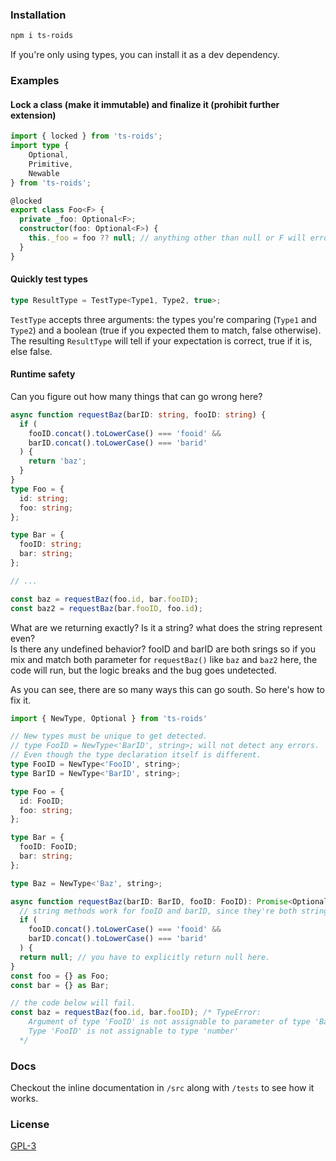 ### Installation 
```bash
npm i ts-roids
```
If you're only using types, you can install it as a dev dependency.
### Examples
#### Lock a class (make it immutable) and finalize it (prohibit further extension)
```ts
import { locked } from 'ts-roids';
import type { 
    Optional,
    Primitive,
    Newable
} from 'ts-roids';

@locked
export class Foo<F> {
  private _foo: Optional<F>;
  constructor(foo: Optional<F>) {
    this._foo = foo ?? null; // anything other than null or F will error out
  }
}
```
#### Quickly test types
```typescript 
type ResultType = TestType<Type1, Type2, true>;
```
``TestType`` accepts three arguments: the types you're comparing (``Type1`` and ``Type2``) and a boolean (true if you expected them to match, false otherwise). The resulting ``ResultType`` will tell if your expectation is correct, true if it is, else false.
#### Runtime safety
Can you figure out how many things that can go wrong here?
```typescript 
async function requestBaz(barID: string, fooID: string) {
  if (
    fooID.concat().toLowerCase() === 'fooid' &&
    barID.concat().toLowerCase() === 'barid'
  ) {
    return 'baz';
  }
}
type Foo = {
  id: string;
  foo: string;
};

type Bar = {
  fooID: string;
  bar: string;
};

// ...

const baz = requestBaz(foo.id, bar.fooID);
const baz2 = requestBaz(bar.fooID, foo.id);
```
What are we returning exactly? Is it a string? what does the string represent even?  
Is there any undefined behavior? fooID and barID are both srings so if you mix and match both parameter for `requestBaz()` like ``baz`` and ``baz2`` here, the code will run, but the logic breaks and the bug goes undetected.

As you can see, there are so many ways this can go south. 
So here's how to fix it.
```typescript 
import { NewType, Optional } from 'ts-roids' 

// New types must be unique to get detected.
// type FooID = NewType<'BarID', string>; will not detect any errors.
// Even though the type declaration itself is different.
type FooID = NewType<'FooID', string>;
type BarID = NewType<'BarID', string>;

type Foo = {
  id: FooID;
  foo: string;
};

type Bar = {
  fooID: FooID;
  bar: string;
};

type Baz = NewType<'Baz', string>;

async function requestBaz(barID: BarID, fooID: FooID): Promise<Optional<Baz>> {
  // string methods work for fooID and barID, since they're both strings.
  if (
    fooID.concat().toLowerCase() === 'fooid' &&
    barID.concat().toLowerCase() === 'barid'
  ) {
  return null; // you have to explicitly return null here.
}
const foo = {} as Foo;
const bar = {} as Bar;

// the code below will fail.
const baz = requestBaz(foo.id, bar.fooID); /* TypeError: 
    Argument of type 'FooID' is not assignable to parameter of type 'BarID'.
    Type 'FooID' is not assignable to type 'number' 
  */
```
### Docs
Checkout the inline documentation in `/src` along with `/tests` to see how it works.
### License 
[GPL-3](/LICENSE)